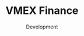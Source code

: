 ---
#preview
id: 3
slug: vmex-finance
title: VMEX Finance
image: /img/works/vmex/preview.jpg
category: BLOCKCHAIN
date: Development

#params
layout: "default"

#full details
demoLink: "https://vmex.finance"
introTitle: "VMEX <span class=\"mil-thin\">Finance</span>"
fullImage: /img/works/vmex/preview.jpg
details:
    - label: "Client"
      value: "Volatile Labs, LLC."

    - label: "Date"
      value: "April 2023 - Present"

    - label: "Services"
      value: "Development, Design & Consulting"

description:
    enabled: 1
    title: "Next-Generation Lending & Borrowing Protocol"
    content: "
      <p>Lorem ipsum dolor sit amet, consectetur adipiscing elit, sed do eiusmod tempor incididunt ut labore et dolore magna aliqua. Ut enim ad minim veniam, quis nostrud exercitation ullamco laboris nisi ut aliquip ex ea commodo consequat.</p>
      <p>Duis aute irure dolor in reprehenderit in voluptate velit esse cillum dolore eu fugiat nulla pariatur. Excepteur sint occaecat cupidatat non proident, sunt in culpa qui officia deserunt mollit anim id est laborum.</p>
    "

gallery: 
    enabled: 1
    items:
        - image: /img/works/vmex/1.png
          alt: "VMEX Finance overview page where users can see protocol history"

        - image: /img/works/vmex/2.png
          alt: "VMEX Finance staking page where users can earn rewards from staking"

        - image: /img/works/vmex/3.png
          alt: "VMEX Finance deposit into strategy modal"
---